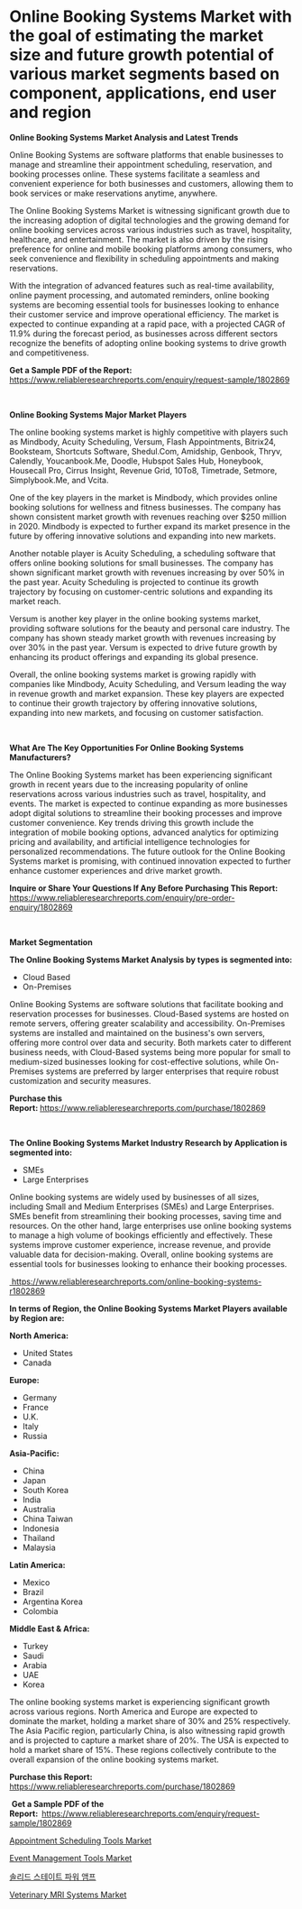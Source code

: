 <p><h1>Online Booking Systems Market with the goal of estimating the market size and future growth potential of various market segments based on component, applications, end user and region</h1></p><p><strong>Online Booking Systems Market Analysis and Latest Trends</strong></p>
<p><p>Online Booking Systems are software platforms that enable businesses to manage and streamline their appointment scheduling, reservation, and booking processes online. These systems facilitate a seamless and convenient experience for both businesses and customers, allowing them to book services or make reservations anytime, anywhere.</p><p>The Online Booking Systems Market is witnessing significant growth due to the increasing adoption of digital technologies and the growing demand for online booking services across various industries such as travel, hospitality, healthcare, and entertainment. The market is also driven by the rising preference for online and mobile booking platforms among consumers, who seek convenience and flexibility in scheduling appointments and making reservations.</p><p>With the integration of advanced features such as real-time availability, online payment processing, and automated reminders, online booking systems are becoming essential tools for businesses looking to enhance their customer service and improve operational efficiency. The market is expected to continue expanding at a rapid pace, with a projected CAGR of 11.9% during the forecast period, as businesses across different sectors recognize the benefits of adopting online booking systems to drive growth and competitiveness.</p></p>
<p><strong>Get a Sample PDF of the Report:&nbsp;</strong> <a href="https://www.reliableresearchreports.com/enquiry/request-sample/1802869">https://www.reliableresearchreports.com/enquiry/request-sample/1802869</a></p>
<p>&nbsp;</p>
<p><strong>Online Booking Systems Major Market Players</strong></p>
<p><p>The online booking systems market is highly competitive with players such as Mindbody, Acuity Scheduling, Versum, Flash Appointments, Bitrix24, Booksteam, Shortcuts Software, Shedul.Com, Amidship, Genbook, Thryv, Calendly, Youcanbook.Me, Doodle, Hubspot Sales Hub, Honeybook, Housecall Pro, Cirrus Insight, Revenue Grid, 10To8, Timetrade, Setmore, Simplybook.Me, and Vcita.</p><p>One of the key players in the market is Mindbody, which provides online booking solutions for wellness and fitness businesses. The company has shown consistent market growth with revenues reaching over $250 million in 2020. Mindbody is expected to further expand its market presence in the future by offering innovative solutions and expanding into new markets.</p><p>Another notable player is Acuity Scheduling, a scheduling software that offers online booking solutions for small businesses. The company has shown significant market growth with revenues increasing by over 50% in the past year. Acuity Scheduling is projected to continue its growth trajectory by focusing on customer-centric solutions and expanding its market reach.</p><p>Versum is another key player in the online booking systems market, providing software solutions for the beauty and personal care industry. The company has shown steady market growth with revenues increasing by over 30% in the past year. Versum is expected to drive future growth by enhancing its product offerings and expanding its global presence.</p><p>Overall, the online booking systems market is growing rapidly with companies like Mindbody, Acuity Scheduling, and Versum leading the way in revenue growth and market expansion. These key players are expected to continue their growth trajectory by offering innovative solutions, expanding into new markets, and focusing on customer satisfaction.</p></p>
<p>&nbsp;</p>
<p><strong>What Are The Key Opportunities For Online Booking Systems Manufacturers?</strong></p>
<p><p>The Online Booking Systems market has been experiencing significant growth in recent years due to the increasing popularity of online reservations across various industries such as travel, hospitality, and events. The market is expected to continue expanding as more businesses adopt digital solutions to streamline their booking processes and improve customer convenience. Key trends driving this growth include the integration of mobile booking options, advanced analytics for optimizing pricing and availability, and artificial intelligence technologies for personalized recommendations. The future outlook for the Online Booking Systems market is promising, with continued innovation expected to further enhance customer experiences and drive market growth.</p></p>
<p><strong>Inquire or Share Your Questions If Any Before Purchasing This Report:</strong> <a href="https://www.reliableresearchreports.com/enquiry/pre-order-enquiry/1802869">https://www.reliableresearchreports.com/enquiry/pre-order-enquiry/1802869</a></p>
<p>&nbsp;</p>
<p><strong>Market Segmentation</strong></p>
<p><strong>The Online Booking Systems Market Analysis by types is segmented into:</strong></p>
<p><ul><li>Cloud Based</li><li>On-Premises</li></ul></p>
<p><p>Online Booking Systems are software solutions that facilitate booking and reservation processes for businesses. Cloud-Based systems are hosted on remote servers, offering greater scalability and accessibility. On-Premises systems are installed and maintained on the business's own servers, offering more control over data and security. Both markets cater to different business needs, with Cloud-Based systems being more popular for small to medium-sized businesses looking for cost-effective solutions, while On-Premises systems are preferred by larger enterprises that require robust customization and security measures.</p></p>
<p><strong>Purchase this Report:&nbsp;</strong><a href="https://www.reliableresearchreports.com/purchase/1802869">https://www.reliableresearchreports.com/purchase/1802869</a></p>
<p>&nbsp;</p>
<p><strong>The Online Booking Systems Market Industry Research by Application is segmented into:</strong></p>
<p><ul><li>SMEs</li><li>Large Enterprises</li></ul></p>
<p><p>Online booking systems are widely used by businesses of all sizes, including Small and Medium Enterprises (SMEs) and Large Enterprises. SMEs benefit from streamlining their booking processes, saving time and resources. On the other hand, large enterprises use online booking systems to manage a high volume of bookings efficiently and effectively. These systems improve customer experience, increase revenue, and provide valuable data for decision-making. Overall, online booking systems are essential tools for businesses looking to enhance their booking processes.</p></p>
<p><a href="https://www.reliableresearchreports.com/online-booking-systems-r1802869">&nbsp;https://www.reliableresearchreports.com/online-booking-systems-r1802869</a></p>
<p><strong>In terms of Region, the Online Booking Systems Market Players available by Region are:</strong></p>
<p>
    <p> <strong> North America: </strong>
        <ul>
            <li>United States</li>
            <li>Canada</li>
        </ul>
        </p> 
    <p> <strong> Europe: </strong>
        <ul>
            <li>Germany</li>
            <li>France</li>
            <li>U.K.</li>
            <li>Italy</li>
            <li>Russia</li>
        </ul>
        </p> 
    <p> <strong> Asia-Pacific: </strong>
        <ul>
            <li>China</li>
            <li>Japan</li>
            <li>South Korea</li>
            <li>India</li>
            <li>Australia</li>
            <li>China Taiwan</li>
            <li>Indonesia</li>
            <li>Thailand</li>
            <li>Malaysia</li>
        </ul>
        </p> 
    <p> <strong> Latin America: </strong>
        <ul>
            <li>Mexico</li>
            <li>Brazil</li>
            <li>Argentina Korea</li>
            <li>Colombia</li>
        </ul>
        </p> 
    <p> <strong> Middle East & Africa: </strong>
        <ul>
            <li>Turkey</li>
            <li>Saudi</li>
            <li>Arabia</li>
            <li>UAE</li>
            <li>Korea</li>
        </ul>
    </p>
    </p>
<p><p>The online booking systems market is experiencing significant growth across various regions. North America and Europe are expected to dominate the market, holding a market share of 30% and 25% respectively. The Asia Pacific region, particularly China, is also witnessing rapid growth and is projected to capture a market share of 20%. The USA is expected to hold a market share of 15%. These regions collectively contribute to the overall expansion of the online booking systems market.</p></p>
<p><strong>Purchase this Report: </strong><a href="https://www.reliableresearchreports.com/purchase/1802869">https://www.reliableresearchreports.com/purchase/1802869</a></p>
<p>&nbsp;<strong>Get a Sample PDF of the Report:&nbsp;&nbsp;</strong><a href="https://www.reliableresearchreports.com/enquiry/request-sample/1802869">https://www.reliableresearchreports.com/enquiry/request-sample/1802869</a></p>
<p><strong></strong></p>
<p><p><a href="https://github.com/redneck06/Market-Research-Report-List-3/blob/main/appointment-scheduling-tools-market.md">Appointment Scheduling Tools Market</a></p><p><a href="https://github.com/nicoletavirag/Market-Research-Report-List-3/blob/main/event-management-tools-market.md">Event Management Tools Market</a></p><p><a href="https://github.com/Madalyell456456/Market-Research-Report-List-1/blob/main/683725761117.md">솔리드 스테이트 파워 앰프</a></p><p><a href="https://www.linkedin.com/pulse/decoding-veterinary-mri-systems-market-deep-dive-latest-rrxof">Veterinary MRI Systems Market</a></p></p>